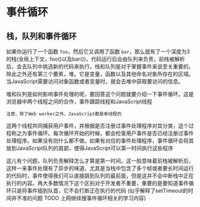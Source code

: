 # 事件循环
## 栈，队列和事件循环
如果你运行了一个函数 `foo`，然后它又调用了函数 `bar`，那么就有了一个深度为3的栈(全局上下文，foo()以及bar())，代码运行后会由队列来负责，前栈被解析后，会去队列中挑选新的代码来执行。栈和队列是对于掌握事件来说至关重要的。除此之外还有第三个要素，堆。它是变量，函数以及其他命名对象所存在的区域。当JavaScript需要访问对象函数或者变量时，就会去堆中获取要访问的信息。

堆和队列是如何影响事件处理的呢，要回答这个问题就要介绍一下事件循环。这是浏览器中两个线程之间的合作，事件跟踪线程和JavaScript线程

	注意，除了Web worker之外，JavaScript都是单线程的
	
这两个线程共同捕获用户事件，并根据是否注册过事件处理程序对其分类，这个过程称之为事件循环。每次循环开始的时候，都会检查用户事件是否已经注册过事件处理程序。如果没有则什么都不做。如果有对应的事件处理程序，事件循环会将其放到JavaScript队列的首部，使得JavaScript可以第一时间执行这些程序

这儿有个问题，队列负责解释怎么才算是第一时间。这一般意味着前栈被解析后，这样一来事件处理有了异步的味道，尤其是当栈中包含了多个帧或者要长时间运行的代码时，事件使得我们可以直接跳到队列的最前面，但是这并不会中断栈中正在执行的内容。再大多数情况下这个区别对于开发者不重要，重要的是要知道事件循环只是将事件插到队首，它不会打断正在执行的代码
(似乎解释了setTimeout的时间并不准的问题 TODO 上网继续搜事件循环相关的学习内容)

